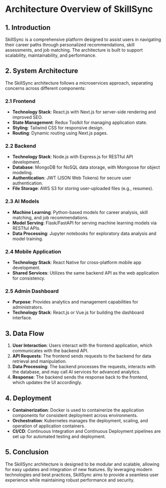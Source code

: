 # Architecture Overview of SkillSync

## 1. Introduction
SkillSync is a comprehensive platform designed to assist users in navigating their career paths through personalized recommendations, skill assessments, and job matching. The architecture is built to support scalability, maintainability, and performance.

## 2. System Architecture
The SkillSync architecture follows a microservices approach, separating concerns across different components:

### 2.1 Frontend
- **Technology Stack**: React.js with Next.js for server-side rendering and improved SEO.
- **State Management**: Redux Toolkit for managing application state.
- **Styling**: Tailwind CSS for responsive design.
- **Routing**: Dynamic routing using Next.js pages.

### 2.2 Backend
- **Technology Stack**: Node.js with Express.js for RESTful API development.
- **Database**: MongoDB for NoSQL data storage, with Mongoose for object modeling.
- **Authentication**: JWT (JSON Web Tokens) for secure user authentication.
- **File Storage**: AWS S3 for storing user-uploaded files (e.g., resumes).

### 2.3 AI Models
- **Machine Learning**: Python-based models for career analysis, skill matching, and job recommendations.
- **Model Serving**: Flask/FastAPI for serving machine learning models via RESTful APIs.
- **Data Processing**: Jupyter notebooks for exploratory data analysis and model training.

### 2.4 Mobile Application
- **Technology Stack**: React Native for cross-platform mobile app development.
- **Shared Services**: Utilizes the same backend API as the web application for consistency.

### 2.5 Admin Dashboard
- **Purpose**: Provides analytics and management capabilities for administrators.
- **Technology Stack**: React.js or Vue.js for building the dashboard interface.

## 3. Data Flow
1. **User Interaction**: Users interact with the frontend application, which communicates with the backend API.
2. **API Requests**: The frontend sends requests to the backend for data retrieval and manipulation.
3. **Data Processing**: The backend processes the requests, interacts with the database, and may call AI services for advanced analytics.
4. **Response**: The backend sends the response back to the frontend, which updates the UI accordingly.

## 4. Deployment
- **Containerization**: Docker is used to containerize the application components for consistent deployment across environments.
- **Orchestration**: Kubernetes manages the deployment, scaling, and operation of application containers.
- **CI/CD**: Continuous Integration and Continuous Deployment pipelines are set up for automated testing and deployment.

## 5. Conclusion
The SkillSync architecture is designed to be modular and scalable, allowing for easy updates and integration of new features. By leveraging modern technologies and best practices, SkillSync aims to provide a seamless user experience while maintaining robust performance and security.